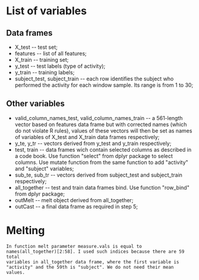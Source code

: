 # List of variables
## Data frames
 * X_test -- test set;
 * features -- list of all features; 
 * X_train -- training set;
 * y_test -- test labels (type of activity);
 * y_train -- training labels;
 * subject_test, subject_train -- each row identifies the subject who
   performed the activity for each window sample. Its range is from 1 to 30;

## Other variables
 * valid_column_names_test, valid_column_names_train -- a 561-length vector
   based on features data frame but with corrected names (which do not
   violate R rules), values of these vectors will then be set as names of
   variables of X_test and X_train data frames respectively;
 * y_te, y_tr -- vectors derived from y_test and y_train respectively;
 * test, train -- data frames wich contain selected columns as described in
   a code book. Use function "select" from dplyr package to select columns.
   Use mutate function from the same function to add "activity" and
   "subject" variables; 
 * sub_te, sub_tr -- vectors derived from subject_test and subject_train
   respectively;
 * all_together -- test and train data frames bind. Use function "row_bind"
   from dplyr package;
 * outMelt -- melt object derived from all_together;
 * outCast -- a final data frame as required in step 5;

# Melting
	In function melt parameter measure.vals is equal to
	names(all_together)[2:58]. I used such indices because there are 59 total
	variables in all_together data frame, where the first variable is
	"activity" and the 59th is "subject". We do not need their mean values.